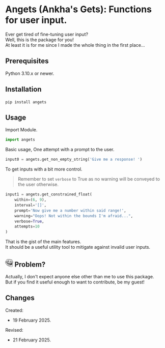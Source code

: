 # Angets (Ankha's Gets): Functions for user input.

Ever get tired of fine-tuning user input?
\
Well, this is the package for you!
\
At least it is for me since I made the whole thing in the first place...

## Prerequisites

Python 3.10.x or newer.

## Installation

`pip install angets`

## Usage

Import Module.
```python
import angets
```

Basic usage, One attempt with a prompt to the user.
```python
input0 = angets.get_non_empty_string('Give me a response! ')
```

To get inputs with a bit more control.
> Remember to set `verbose` to True as no warning will be conveyed to the user otherwise.
```python
input1 = angets.get_constrained_float(
    within=(6, 9),
    interval='[]',
    prompt='Now give me a number within said range!',
    warning="Oops! Not within the bounds I'm afraid...",
    verbose=True,
    attempts=10
)
```

That is the gist of the main features.
\
It should be a useful utility tool to mitigate against invalid user inputs.

## <img src="/assets/images/troll_face.png" alt="Troll Face" style="height: 24px; width: 24px;" /> Problem?

Actually, I don't expect anyone else other than me to use this package.
\
But if you find it useful enough to want to contribute, be my guest!

## Changes

Created:
- 19 February 2025.

Revised:
- 21 February 2025.
